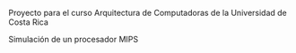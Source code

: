 Proyecto para el curso Arquitectura de Computadoras de la Universidad de Costa Rica

Simulación de un procesador MIPS 
